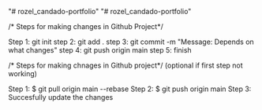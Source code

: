 "# rozel_candado-portfolio" 
"# rozel_candado-portfolio" 


/* Steps for making changes in Github Project*/

Step 1: git init 
step 2: git add .
step 3: git commit -m "Message: Depends on what changes"
step 4: git push origin main
step 5: finish

/* Steps for making chnages in Github project*/ (optional if first step not working) 

Step 1: $ git pull origin main --rebase
Step 2: $ git push origin main 
Step 3: Succesfully update the changes





